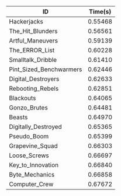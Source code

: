 |ID|Time(s)|
|-|-|
|Hackerjacks|0.55468|
|The_Hit_Blunders|0.56561|
|Artful_Maneuvers|0.59139|
|The_ERROR_List|0.60228|
|Smalltalk_Dribble|0.61410|
|Pint_Sized_Benchwarmers|0.62446|
|Digital_Destroyers|0.62633|
|Rebooting_Rebels|0.62851|
|Blackouts|0.64065|
|Gonzo_Brutes|0.64481|
|Beasts|0.64970|
|Digitally_Destroyed|0.65365|
|Pseudo_Boom|0.65399|
|Grapevine_Squad|0.66303|
|Loose_Screws|0.66697|
|Key_to_Innovation|0.66840|
|Byte_Mechanics|0.66858|
|Computer_Crew|0.67672|
